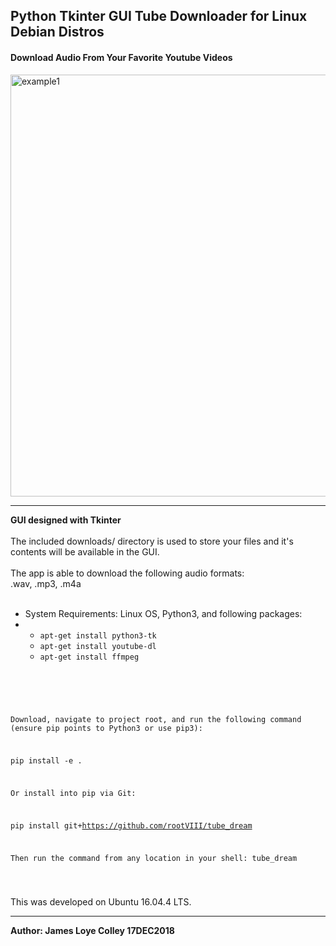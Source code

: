 ## Python Tkinter GUI Tube Downloader for Linux Debian Distros
#### Download Audio From Your Favorite Youtube Videos

<img src="https://github.com/rootVIII/tube_dream/blob/master/img/screenshot.png" alt="example1" height="675" width="950"><hr>
<b>GUI designed with Tkinter</b>
<br><br>
The included downloads/ directory is used to store your
files and it's contents will be available in the GUI.
<br><br>
The app is able to download the following audio formats:
<br>
.wav, .mp3, .m4a
<br><br>
<ul>
  <li>
    System Requirements: Linux OS, Python3, and following packages:
  </li>
  <li>
    <ul>
      <li><code>apt-get install python3-tk</code></li>
      <li><code>apt-get install youtube-dl</code></li>
      <li><code>apt-get install ffmpeg</code></li>
    </ul>
  </li>
</ul>
<br>
<pre>
  <code>

Download, navigate to project root, and run the following command
(ensure pip points to Python3 or use pip3):

pip install -e .

Or install into pip via Git:

pip install git+https://github.com/rootVIII/tube_dream

Then run the command from any location in your shell: tube_dream

  </code>
</pre>
This was developed on Ubuntu 16.04.4 LTS.
<hr>
<b>Author: James Loye Colley  17DEC2018</b>
<br>


